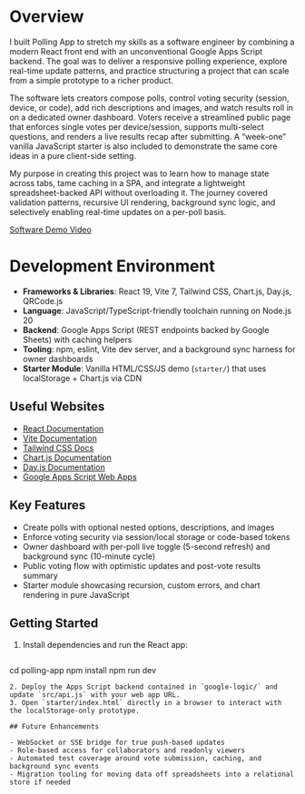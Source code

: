 # Overview

I built Polling App to stretch my skills as a software engineer by combining a modern React front end with an unconventional Google Apps Script backend. The goal was to deliver a responsive polling experience, explore real-time update patterns, and practice structuring a project that can scale from a simple prototype to a richer product.

The software lets creators compose polls, control voting security (session, device, or code), add rich descriptions and images, and watch results roll in on a dedicated owner dashboard. Voters receive a streamlined public page that enforces single votes per device/session, supports multi-select questions, and renders a live results recap after submitting. A “week-one” vanilla JavaScript starter is also included to demonstrate the same core ideas in a pure client-side setting.

My purpose in creating this project was to learn how to manage state across tabs, tame caching in a SPA, and integrate a lightweight spreadsheet-backed API without overloading it. The journey covered validation patterns, recursive UI rendering, background sync logic, and selectively enabling real-time updates on a per-poll basis.

[Software Demo Video](https://youtu.be/n1jiPmYv45M)

# Development Environment

- **Frameworks & Libraries**: React 19, Vite 7, Tailwind CSS, Chart.js, Day.js, QRCode.js
- **Language**: JavaScript/TypeScript-friendly toolchain running on Node.js 20
- **Backend**: Google Apps Script (REST endpoints backed by Google Sheets) with caching helpers
- **Tooling**: npm, eslint, Vite dev server, and a background sync harness for owner dashboards
- **Starter Module**: Vanilla HTML/CSS/JS demo (`starter/`) that uses localStorage + Chart.js via CDN

## Useful Websites

- [React Documentation](https://react.dev)
- [Vite Documentation](https://vitejs.dev)
- [Tailwind CSS Docs](https://tailwindcss.com/docs)
- [Chart.js Documentation](https://www.chartjs.org/docs/latest/)
- [Day.js Documentation](https://day.js.org/)
- [Google Apps Script Web Apps](https://developers.google.com/apps-script/guides/webapps)

## Key Features

- Create polls with optional nested options, descriptions, and images
- Enforce voting security via session/local storage or code-based tokens
- Owner dashboard with per-poll live toggle (5-second refresh) and background sync (10-minute cycle)
- Public voting flow with optimistic updates and post-vote results summary
- Starter module showcasing recursion, custom errors, and chart rendering in pure JavaScript

## Getting Started

1. Install dependencies and run the React app:
   ```bash
cd polling-app
   npm install
   npm run dev
```
2. Deploy the Apps Script backend contained in `google-logic/` and update `src/api.js` with your web app URL.
3. Open `starter/index.html` directly in a browser to interact with the localStorage-only prototype.

## Future Enhancements

- WebSocket or SSE bridge for true push-based updates
- Role-based access for collaborators and readonly viewers
- Automated test coverage around vote submission, caching, and background sync events
- Migration tooling for moving data off spreadsheets into a relational store if needed

